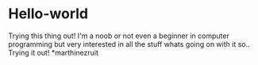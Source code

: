 # Hello-world
Trying this thing out!
I'm a noob or not even a beginner in computer programming but very interested in all the stuff whats going on with it so.. Trying it out!
*marthinezruit
